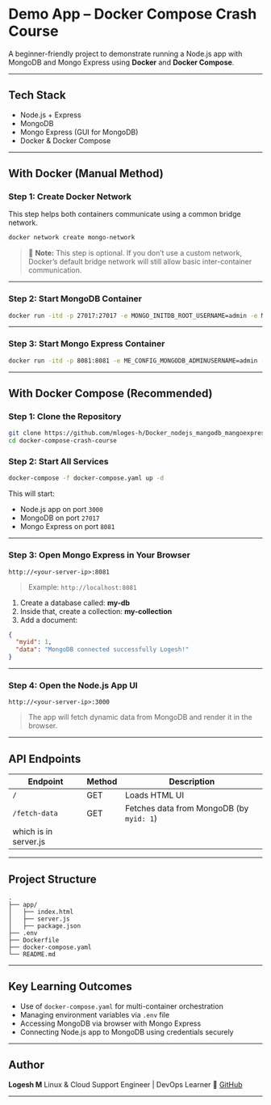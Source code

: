 # Demo App – Docker Compose Crash Course

A beginner-friendly project to demonstrate running a Node.js app with MongoDB and Mongo Express using **Docker** and **Docker Compose**.

---

## Tech Stack

- Node.js + Express
- MongoDB
- Mongo Express (GUI for MongoDB)
- Docker & Docker Compose

---

## With Docker (Manual Method)

### Step 1: Create Docker Network

This step helps both containers communicate using a common bridge network.

```bash
docker network create mongo-network
````

> 🔹 **Note:** This step is optional. If you don’t use a custom network, Docker’s default bridge network will still allow basic inter-container communication.

---

### Step 2: Start MongoDB Container

```bash
docker run -itd -p 27017:27017 -e MONGO_INITDB_ROOT_USERNAME=admin -e MONGO_INITDB_ROOT_PASSWORD=password --name mongodb --net mongo-network mongo
```

---

### Step 3: Start Mongo Express Container

```bash
docker run -itd -p 8081:8081 -e ME_CONFIG_MONGODB_ADMINUSERNAME=admin -e ME_CONFIG_MONGODB_ADMINPASSWORD=password -e ME_CONFIG_MONGODB_SERVER=mongodb --name mongo-express --net mongo-network mongo-express
```

---

## With Docker Compose (Recommended)

### Step 1: Clone the Repository

```bash
git clone https://github.com/mloges-h/Docker_nodejs_mangodb_mangoexpress.git
cd docker-compose-crash-course
```

### Step 2: Start All Services

```bash
docker-compose -f docker-compose.yaml up -d
```

This will start:

* Node.js app on port `3000`
* MongoDB on port `27017`
* Mongo Express on port `8081`

---

### Step 3: Open Mongo Express in Your Browser

```text
http://<your-server-ip>:8081
```

> Example: `http://localhost:8081`

1. Create a database called: **my-db**
2. Inside that, create a collection: **my-collection**
3. Add a document:

```json
{
  "myid": 1,
  "data": "MongoDB connected successfully Logesh!"
}
```

---

### Step 4: Open the Node.js App UI

```text
http://<your-server-ip>:3000
```

> The app will fetch dynamic data from MongoDB and render it in the browser.

---

## API Endpoints

| Endpoint      | Method | Description                              |
| ------------- | ------ | ---------------------------------------- |
| `/`           | GET    | Loads HTML UI                            |
| `/fetch-data` | GET    | Fetches data from MongoDB (by `myid: 1`)
                          which is in server.js |

---

## Project Structure

```
.
├── app/
│   ├── index.html
│   ├── server.js
│   ├── package.json
├── .env
├── Dockerfile
├── docker-compose.yaml
└── README.md
```

---

## Key Learning Outcomes

* Use of `docker-compose.yaml` for multi-container orchestration
* Managing environment variables via `.env` file
* Accessing MongoDB via browser with Mongo Express
* Connecting Node.js app to MongoDB using credentials securely

---

## Author

**Logesh M**
Linux & Cloud Support Engineer | DevOps Learner
🔗 [GitHub](https://github.com/mloges-h)

---
